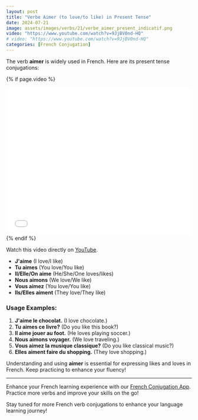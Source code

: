 ```yaml
---
layout: post
title: "Verbe Aimer (to love/to like) in Present Tense"
date: 2024-07-21
image: assets/images/verbs/21/verbe_aimer_present_indicatif.png
video: "https://www.youtube.com/watch?v=9JjBV0nd-HQ"
# video: "https://www.youtube.com/watch?v=9JjBV0nd-HQ"
categories: [French Conjugation]
---
```


The verb **aimer** is widely used in French. Here are its present tense conjugations:

<!-- Video Embed Section -->
{% if page.video %}
<div class="video-embed">
  <iframe width="100%" height="400" src="{{ page.video | escape }}" frameborder="0" allowfullscreen></iframe>
</div>
{% endif %}

<p>Watch this video directly on <a href="{{ page.video | escape }}" target="_blank">YouTube</a>.</p>

- **J'aime** (I love/I like)
- **Tu aimes** (You love/You like)
- **Il/Elle/On aime** (He/She/One loves/likes)
- **Nous aimons** (We love/We like)
- **Vous aimez** (You love/You like)
- **Ils/Elles aiment** (They love/They like)

### Usage Examples:

1. **J'aime le chocolat.** (I love chocolate.)
2. **Tu aimes ce livre?** (Do you like this book?)
3. **Il aime jouer au foot.** (He loves playing soccer.)
4. **Nous aimons voyager.** (We love traveling.)
5. **Vous aimez la musique classique?** (Do you like classical music?)
6. **Elles aiment faire du shopping.** (They love shopping.)

Understanding and using **aimer** is essential for expressing likes and loves in French. Keep practicing to enhance your fluency!

---

Enhance your French learning experience with our [French Conjugation App]({{site.appStore.url}}). Practice more verbs and improve your skills on the go!

Stay tuned for more French verb conjugations to enhance your language learning journey!


<script type="application/ld+json">
{
  "@context": "https://schema.org",
  "@type": "VideoObject",
  "name": "Verbe Aimer (to love/to like) in Present Tense",
  "description": "Learn the present tense conjugation of the French verb 'Aimer' (to love/to like).",
  "thumbnailUrl": "https://img.youtube.com/vi/9JjBV0nd-HQ/maxresdefault.jpg",
  "uploadDate": "2021-09-21",
  "duration": "PT3M45S",
  "embedUrl": "https://www.youtube.com/embed/9JjBV0nd-HQ",
  "contentUrl": "https://www.youtube.com/watch?v=9JjBV0nd-HQ",
  "interactionStatistic": {
    "@type": "InteractionCounter",
    "interactionType": "https://schema.org/WatchAction",
    "userInteractionCount": 5000
  }
}
</script>